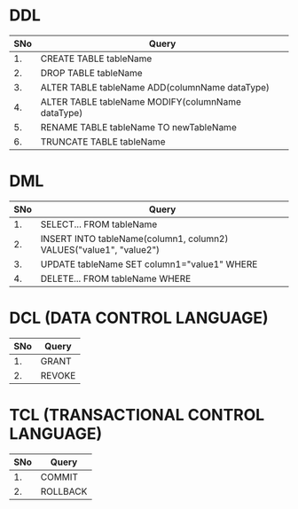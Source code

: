 # DDL #

|__SNo__|__Query__|
|-------|---------|
|1.| CREATE TABLE tableName|
|2.| DROP TABLE tableName|
|3.| ALTER TABLE tableName ADD(columnName dataType)|
|4.| ALTER TABLE tableName MODIFY(columnName dataType)|
|5.| RENAME TABLE tableName TO newTableName|
|6.| TRUNCATE TABLE tableName|


# DML #
|SNo|Query|
|---|-----|
|1. | SELECT... FROM tableName|
|2. | INSERT INTO tableName(column1, column2) VALUES("value1", "value2")|
|3. | UPDATE tableName SET column1="value1" WHERE|
|4. | DELETE... FROM tableName WHERE|

# DCL (DATA CONTROL LANGUAGE) #

|SNo|Query|
|---|------|
|1.|GRANT|
|2.|REVOKE|

# TCL (TRANSACTIONAL CONTROL LANGUAGE) #
|SNo|Query|
|---|-----|
|1.|COMMIT|
|2.|ROLLBACK|
